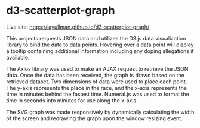 # d3-scatterplot-graph

Live site: https://jayullman.github.io/d3-scatterplot-graph/

This projects requests JSON data and utilizes the D3.js data visualization library to bind the data to data points. Hovering over a data point will display a tooltip containing additional information including any doping allegations if available.

The Axios library was used to make an AJAX request to retrieve the JSON data. Once the data has been received, the graph is drawn based on the retrieved dataset. Two dimensions of data were used to place each point. The y-axis represents the place in the race, and the x-axis represents the time in minutes behind the fastest time. Numeral.js was used to format the time in seconds into minutes for use along the x-axis.

The SVG graph was made responsively by dynamically calculating the width of the screen and redrawing the graph upon the window resizing event.
    
